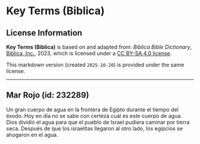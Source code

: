 # Key Terms (Biblica)

## License Information

**Key Terms (Biblica)** is based on and adapted from: _Biblica Bible Dictionary_, [Biblica, Inc.](https://www.biblica.com/), 2023, which is licensed under a [CC BY-SA 4.0 license](https://creativecommons.org/licenses/by-sa/4.0/legalcode.en).

This markdown version (created `2025-10-20`) is provided under the same license.



--------------------------------

## Mar Rojo (id: 232289)

Un gran cuerpo de agua en la frontera de Egipto durante el tiempo del éxodo. Hoy en día no se sabe con certeza cuál es este cuerpo de agua. Dios dividió el agua para que el pueblo de Israel pudiera caminar por tierra seca. Después de que los israelitas llegaron al otro lado, los egipcios se ahogaron en el agua.


